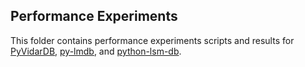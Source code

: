 ## Performance Experiments

This folder contains performance experiments scripts and results for
[PyVidarDB](https://github.com/vidardb/PyVidarDB),
[py-lmdb](https://github.com/jnwatson/py-lmdb), and
[python-lsm-db](https://github.com/coleifer/python-lsm-db).
